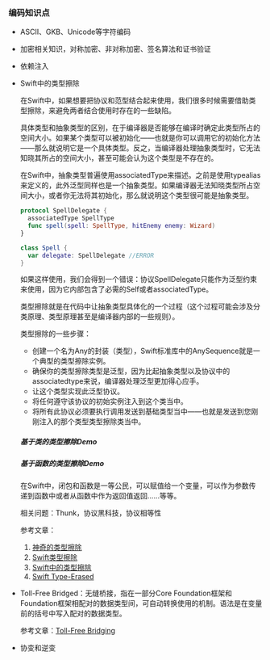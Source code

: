 ### 编码知识点

* ASCII、GKB、Unicode等字符编码

* 加密相关知识，对称加密、非对称加密、签名算法和证书验证

* 依赖注入

* Swift中的类型擦除

  在Swift中，如果想要把协议和范型结合起来使用，我们很多时候需要借助类型擦除，来避免两者结合使用时存在的一些缺陷。

  具体类型和抽象类型的区别，在于编译器是否能够在编译时确定此类型所占的空间大小。如果某个类型可以被初始化——也就是你可以调用它的初始化方法——那么就说明它是一个具体类型。反之，当编译器处理抽象类型时，它无法知晓其所占的空间大小，甚至可能会认为这个类型是不存在的。

  在Swift中，抽象类型普遍使用associatedType来描述。之前是使用typealias来定义的，此外泛型<T>同样也是一个抽象类型。如果编译器无法知晓类型所占空间大小，或者你无法将其初始化，那么就说明这个类型很可能是抽象类型。

  ```swift
  protocol SpellDelegate { 
  	associatedType SpellType
    func spell(spell: SpellType, hitEnemy enemy: Wizard)
  }
  
  class Spell { 
  	var delegate: SpellDelegate //ERROR
  }
  ```

  如果这样使用，我们会得到一个错误：协议SpellDelegate只能作为泛型约束来使用，因为它内部包含了必需的Self或者associatedType。

  类型擦除就是在代码中让抽象类型具体化的一个过程（这个过程可能会涉及分类原理、类型原理甚至是编译器内部的一些规则）。

  类型擦除的一些步骤：

  * 创建一个名为Any的封装（类型），Swift标准库中的AnySequence就是一个典型的类型擦除实例。
  * 确保你的类型擦除类型是泛型，因为比起抽象类型以及协议中的associatedtype来说，编译器处理泛型更加得心应手。
  * 让这个类型实现此泛型协议。
  * 将任何遵守该协议的初始实例注入到这个类当中。
  * 将所有此协议必须要执行调用发送到基础类型当中——也就是发送到您刚刚注入的那个类型类型擦除类当中。

  ##### 基于类的类型擦除Demo

  

  ##### 基于函数的类型擦除Demo

  

  在Swift中，闭包和函数是一等公民，可以赋值给一个变量，可以作为参数传递到函数中或者从函数中作为返回值返回……等等。

  相关问题：Thunk，协议黑科技，协议相等性

  参考文章：

  1. [神奇的类型擦除](https://academy.realm.io/cn/posts/altconf-hector-matos-type-erasure-magic/)
  2. [Swift类型擦除](https://swift.gg/2018/10/11/friday-qa-2017-12-08-type-erasure-in-swift/)
  3. [Swift中的类型擦除](https://juejin.im/post/6844903549911072776#heading-3)
  4. [Swift Type-Erased](https://www.jianshu.com/p/0a9c5c66a5fd)

* Toll-Free Bridged：无缝桥接，指在一部分Core Foundation框架和Foundation框架相配对的数据类型间，可自动转换使用的机制。语法是在变量前的括号中写入配对的数据类型。

  参考文章：[Toll-Free Bridging](https://www.jianshu.com/p/c53f2eb116ae)

* 协变和逆变

